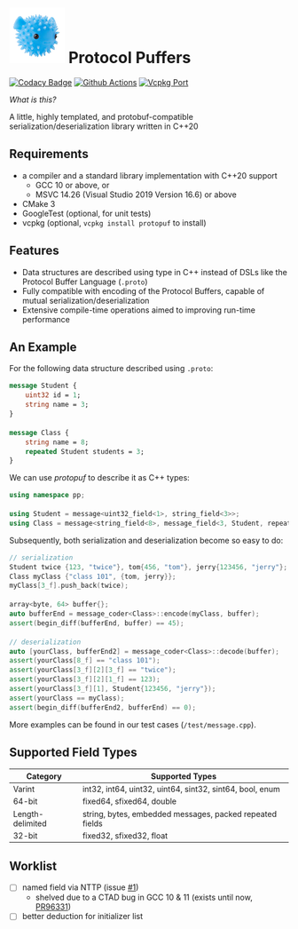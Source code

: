 # ![puffer](asset/puffer.png) Protocol Puffers
[![Codacy Badge](https://api.codacy.com/project/badge/Grade/31e7d1d7bcbe43959aaec3b86093b843)](https://app.codacy.com/gh/PragmaTwice/protopuf?utm_source=github.com&utm_medium=referral&utm_content=PragmaTwice/protopuf&utm_campaign=Badge_Grade)
[![Github Actions](https://github.com/PragmaTwice/protopuf/workflows/BuildAndTest/badge.svg)](https://github.com/PragmaTwice/protopuf/actions)
[![Vcpkg Port](https://img.shields.io/badge/vcpkg-1.0.0-blue)](https://github.com/microsoft/vcpkg/blob/master/ports/protopuf/vcpkg.json)

*What is this?*

A little, highly templated, and protobuf-compatible serialization/deserialization library written in C++20

## Requirements

- a compiler and a standard library implementation with C++20 support 
    - GCC 10 or above, or
    - MSVC 14.26 (Visual Studio 2019 Version 16.6) or above
- CMake 3
- GoogleTest (optional, for unit tests)
- vcpkg (optional, `vcpkg install protopuf` to install)

## Features

- Data structures are described using type in C++ instead of DSLs like the Protocol Buffer Language (`.proto`)
- Fully compatible with encoding of the Protocol Buffers, capable of mutual serialization/deserialization
- Extensive compile-time operations aimed to improving run-time performance

## An Example
For the following data structure described using `.proto`:
```proto
message Student {
    uint32 id = 1;
    string name = 3;
}

message Class {
    string name = 8;
    repeated Student students = 3;
}
```
We can use *protopuf* to describe it as C++ types:
```c++
using namespace pp;

using Student = message<uint32_field<1>, string_field<3>>;
using Class = message<string_field<8>, message_field<3, Student, repeated>>;
```
Subsequently, both serialization and deserialization become so easy to do:
```c++
// serialization
Student twice {123, "twice"}, tom{456, "tom"}, jerry{123456, "jerry"};
Class myClass {"class 101", {tom, jerry}};
myClass[3_f].push_back(twice);

array<byte, 64> buffer{};
auto bufferEnd = message_coder<Class>::encode(myClass, buffer);
assert(begin_diff(bufferEnd, buffer) == 45);

// deserialization
auto [yourClass, bufferEnd2] = message_coder<Class>::decode(buffer);
assert(yourClass[8_f] == "class 101");
assert(yourClass[3_f][2][3_f] == "twice");
assert(yourClass[3_f][2][1_f] == 123);
assert(yourClass[3_f][1], Student{123456, "jerry"});
assert(yourClass == myClass);
assert(begin_diff(bufferEnd2, bufferEnd) == 0);
```
More examples can be found in our test cases (`/test/message.cpp`).

## Supported Field Types
Category|	Supported Types
--------|------------------
Varint  | int32, int64, uint32, uint64, sint32, sint64, bool, enum
64-bit  | fixed64, sfixed64, double
Length-delimited| string, bytes, embedded messages, packed repeated fields
32-bit 	| fixed32, sfixed32, float

## Worklist
- [ ] named field via NTTP (issue [#1](https://github.com/PragmaTwice/protopuf/issues/1))
    - shelved due to a CTAD bug in GCC 10 & 11 (exists until now, [PR96331](https://gcc.gnu.org/bugzilla/show_bug.cgi?id=96331))
- [ ] better deduction for initializer list
